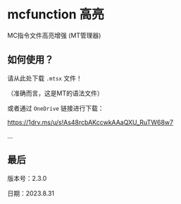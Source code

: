 # mcfunction 高亮
MC指令文件高亮增强 (MT管理器)

## 如何使用？

请从此处下载 `.mtsx` 文件！

（准确而言，这是MT的语法文件）

或者通过 `OneDrive` 链接进行下载：

https://1drv.ms/u/s!As48rcbAKccwkAAaQXU_RuTW68w7

...


## 最后

版本号：2.3.0

日期：2023.8.31
